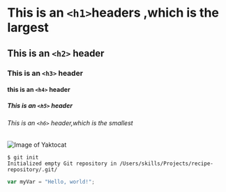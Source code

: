 # This is an `<h1>`headers ,which is the largest
## This is an `<h2>` header
### This is an `<h3>` header
#### this is an `<h4>` header
##### This is an `<h5>` header
###### This is an `<h6>` header,which is the smallest

![Image of Yaktocat](https://octodex.github.com/images/yaktocat.png)

```
$ git init
Initialized empty Git repository in /Users/skills/Projects/recipe-repository/.git/
```


``` javascript
var myVar = "Hello, world!";
```

